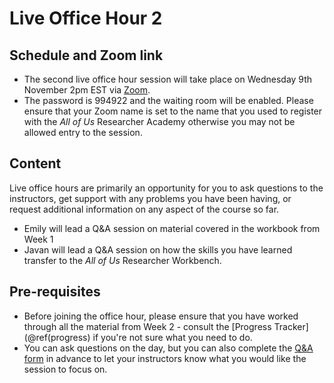 
# Live Office Hour 2

## Schedule and Zoom link

* The second live office hour session will take place on Wednesday 9th November 2pm EST via [Zoom](https://rtiorg.zoom.us/j/92322911830?pwd=cERXNHF1YkVUbDlIM1h0TmgxdWRQQT09). 
* The password is 994922 and the waiting room will be enabled. Please ensure that your Zoom name is set to the name that you used to register with the *All of Us* Researcher Academy otherwise you may not be allowed entry to the session.

## Content

Live office hours are primarily an opportunity for you to ask questions to the instructors, get support with any problems you have been having, or request additional information on any aspect of the course so far.

* Emily will lead a Q&A session on material covered in the workbook from Week 1 
* Javan will lead a Q&A session on how the skills you have learned transfer to the *All of Us* Researcher Workbench. 

## Pre-requisites

* Before joining the office hour, please ensure that you have worked through all the material from Week 2 - consult the [Progress Tracker](\@ref(progress) if you're not sure what you need to do.
* You can ask questions on the day, but you can also complete the [Q&A form](https://forms.gle/82zAFASS8J13gBEd6) in advance to let your instructors know what you would like the session to focus on.
